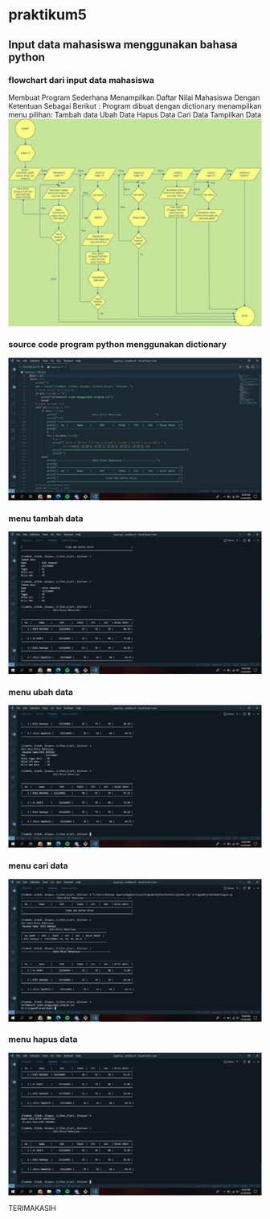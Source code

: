 # praktikum5

## Input data mahasiswa menggunakan bahasa python

### flowchart dari input data mahasiswa
Membuat Program Sederhana Menampilkan Daftar Nilai Mahasiswa Dengan Ketentuan Sebagai Berikut :
Program dibuat dengan dictionary
menampilkan menu pilihan:
Tambah data
Ubah Data
Hapus Data
Cari Data
Tampilkan Data
![ing](ss/FC5.jpg)

### source code program python menggunakan dictionary
![ing](ss/input1.png)

### menu tambah data
![ing](ss/tambah.png)

### menu ubah data
![ing](ss/ubah.png)

### menu cari data
![ing](ss/cari.png)

### menu hapus data
![ing](ss/hapus.png)

TERIMAKASIH
